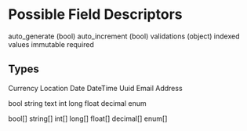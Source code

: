 Possible Field Descriptors
==========================
auto_generate (bool)
auto_increment (bool)
validations (object)
indexed
values
immutable
required

Types
-----

Currency
Location
Date
DateTime
Uuid
Email
Address

bool
string
text
int
long
float
decimal
enum

bool[]
string[]
int[]
long[]
float[]
decimal[]
enum[]
